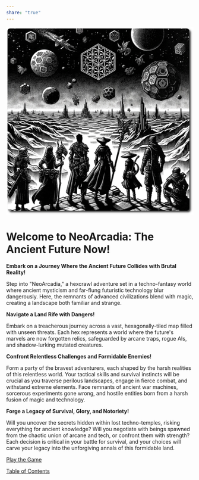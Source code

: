```yaml
---
share: "true"
---
```

![title-page](./title-page.png)    
    
# Welcome to NeoArcadia: The Ancient Future Now!    
    
**Embark on a Journey Where the Ancient Future Collides with Brutal Reality!**    
    
Step into "NeoArcadia," a hexcrawl adventure set in a techno-fantasy world where ancient mysticism and far-flung futuristic technology blur dangerously. Here, the remnants of advanced civilizations blend with magic, creating a landscape both familiar and strange.    
    
**Navigate a Land Rife with Dangers!**    
    
Embark on a treacherous journey across a vast, hexagonally-tiled map filled with unseen threats. Each hex represents a world where the future's marvels are now forgotten relics, safeguarded by arcane traps, rogue AIs, and shadow-lurking mutated creatures.    
    
**Confront Relentless Challenges and Formidable Enemies!**    
    
Form a party of the bravest adventurers, each shaped by the harsh realities of this relentless world. Your tactical skills and survival instincts will be crucial as you traverse perilous landscapes, engage in fierce combat, and withstand extreme elements. Face remnants of ancient war machines, sorcerous experiments gone wrong, and hostile entities born from a harsh fusion of magic and technology.    
    
**Forge a Legacy of Survival, Glory, and Notoriety!**    
    
Will you uncover the secrets hidden within lost techno-temples, risking everything for ancient knowledge? Will you negotiate with beings spawned from the chaotic union of arcane and tech, or confront them with strength? Each decision is critical in your battle for survival, and your choices will carve your legacy into the unforgiving annals of this formidable land.    
    
[Play the Game](./Play-the-Game.html)  
    
[Table of Contents](./Table-of-Contents.html)
  
  

